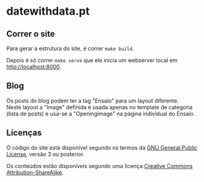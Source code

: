 # datewithdata.pt

## Correr o site

Para gerar a estrutura do site, é correr `make build`.

Depois é só correr `make serve` que ele inicia um webserver local em <http://localhost:8000>.

## Blog

Os posts do blog podem ter a tag "Ensaio" para um layout diferente.  
Neste layout a "Image" definida é usada apenas no template de categoria (lista de posts) e usa-se a "Openingimage" na página individual do Ensaio.


## Licenças

O código do site está disponível segundo os termos da [GNU General Public License](https://www.gnu.org/licenses/gpl.txt), versão 3 ou posterior.

Os conteúdos estão disponíveis segundo uma licença [Creative Commons Attribution-ShareAlike](https://creativecommons.org/licenses/by-sa/4.0/).
